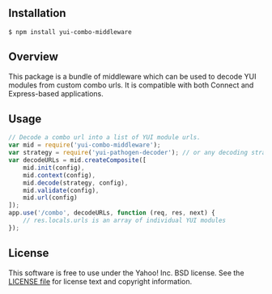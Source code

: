 ## Installation

    $ npm install yui-combo-middleware

## Overview

This package is a bundle of middleware which can be used to decode YUI modules
from custom combo urls. It is compatible with both Connect and Express-based
applications.

## Usage

```js
// Decode a combo url into a list of YUI module urls.
var mid = require('yui-combo-middleware');
var strategy = require('yui-pathogen-decoder'); // or any decoding strategy
var decodeURLs = mid.createComposite([
    mid.init(config),
    mid.context(config),
    mid.decode(strategy, config),
    mid.validate(config),
    mid.url(config)
]);
app.use('/combo', decodeURLs, function (req, res, next) {
    // res.locals.urls is an array of individual YUI modules
});
```

## License

This software is free to use under the Yahoo! Inc. BSD license.
See the [LICENSE file][] for license text and copyright information.

[LICENSE file]: https://github.com/ekashida/yui-combo-middleware/blob/master/LICENSE
